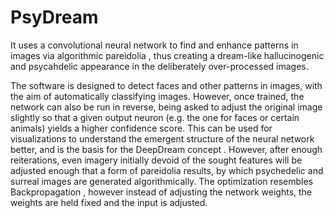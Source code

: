 # PsyDream

It uses a convolutional neural network to find and enhance patterns in images via algorithmic pareidolia
 , thus creating a dream-like hallucinogenic  and psycahdelic appearance in the deliberately over-processed images.
 
 The software is designed to detect faces and other patterns in images, with the aim of automatically classifying images.
 However, once trained, the network can also be run in reverse, being asked to adjust the original image slightly so that a given output neuron (e.g. the one for faces or certain animals) yields a higher confidence score. This can be used for visualizations to understand the emergent structure of the neural network better, and is the basis for the DeepDream concept
 . However, after enough reiterations, even imagery initially devoid of the sought features will be adjusted enough that a form of pareidolia results, by which psychedelic and surreal images are generated algorithmically. The optimization resembles Backpropagation
 , however instead of adjusting the network weights, the weights are held fixed and the input is adjusted. 
